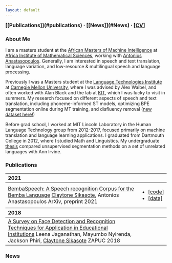 ```yaml
---
layout: default
---
```


<span style="font-weight: bold; font-size: 16px;">
  [[Publications]](#publications) · [[News]](#News) · <a href="/assets/pdf/Salesky_CV.pdf" target="_blank">[CV]</a>
</span>

### About Me

I am a masters student at the [African Masters of Machine Intelligence](https://www.aimsammi.org/) at [Africa Institute of Mathematical Sciences](https://aims.ac.rw/), working with [Antonios Anastasopoulos](#). 
Generally, I am interested in speech and text translation, language variation, and low-resource & multilingual speech and language processing.

Previously I was a Masters student at the [Language Technologies Institute](https://www.lti.cs.cmu.edu/) at [Carnegie Mellon University](https://www.cmu.edu/), where I was advised by Alex Waibel, and often worked with Alan Black and the lab at [KIT](http://isl.anthropomatik.kit.edu/english/), which I was lucky to visit in summers. 
My research focused on different aspects of speech and text translation, including phoneme-informed ST models, optimizing BPE segmentation online during MT training, and disfluency removal ([new dataset here!](https://github.com/isl-mt/fluent-fisher))

Before grad school, I worked at MIT Lincoln Laboratory in the Human Language Technology group from 2012-2017, focused primarily on machine translation and language learning applications.
I graduated from Dartmouth College in 2012, where I studied Math and Linguistics.
My undergraduate [thesis](http://linguistics.dartmouth.edu/undergraduate/honors/past-honors-theses) compared unsupervised segmentation methods on a set of unrelated languages with Ann Irvine.

### Publications

<table>
  <thead>
    <tr>
      <th style="text-align: left">2021</th>
      <th style="text-align: left"></th>
    </tr>
  </thead>
  <tbody>
    <tr>
      <td>
        <a target="_blank" href="https://arxiv.org/pdf/2102.04889.pdf">BembaSpeech: A Speech recognition Corpus for the Bemba Language</a>
        <paper>
          <authors><u>Claytone Sikasote</u>, Antonios Anastasopoulos</authors>
        <venue>ArXiv, preprint 2021</venue>
        </paper>
      </td>
      <td>
        <ul>
          <li><a target="_blank" href="https://github.com/csikasote/BembaASR">[code]</a></li>
          <li><a target="_blank" href="https://github.com/csikasote/BembaSpeech">[data]</a></li>
        </ul>
      </td>
    </tr>
  </tbody>
  <thead>
    <tr>
      <th style="text-align: left">2018</th>
      <th style="text-align: left"></th>
    </tr>
  </thead>
  <tbody>
    <tr>
      <td>
        <a target="_blank" href="https://www.researchgate.net/profile/Leena-Jaganathan/publication/329417179_A_Survey_on_Face_Detection_and_Recognition_Techniques_for_Application_in_Educational_Institutions/links/5c07b97ca6fdcc315f9e2d2f/A-Survey-on-Face-Detection-and-Recognition-Techniques-for-Application-in-Educational-Institutions.pdf">A Survey on Face Detection and Recognition Techniques for Application in Educational Institutions</a>
        <paper>
          <authors>Leena Jaganathan, Mayumbo Nyirenda, Jackson Phiri, <u>Claytone Sikasote</u></authors>
        <venue>ZAPUC 2018</venue>
        </paper>
      </td>
      <td>
      </td>
    </tr>
  </tbody>
</table>

### News
